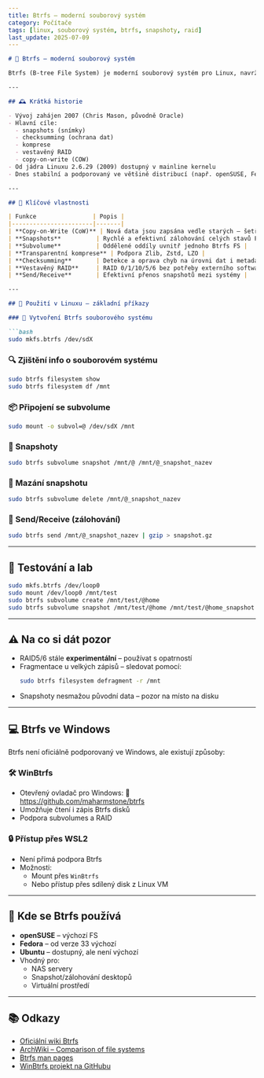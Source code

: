 ```yaml
---
title: Btrfs – moderní souborový systém
category: Počítače
tags: [linux, souborový systém, btrfs, snapshoty, raid]
last_update: 2025-07-09
---
```


```markdown
# 🧱 Btrfs – moderní souborový systém

Btrfs (B-tree File System) je moderní souborový systém pro Linux, navržený jako náhrada za ext4, ZFS a další. Je zaměřen na spolehlivost, škálovatelnost a pokročilé funkce.

---

## 🕰️ Krátká historie

- Vývoj zahájen 2007 (Chris Mason, původně Oracle)
- Hlavní cíle:
  - snapshots (snímky)
  - checksumming (ochrana dat)
  - komprese
  - vestavěný RAID
  - copy-on-write (COW)
- Od jádra Linuxu 2.6.29 (2009) dostupný v mainline kernelu
- Dnes stabilní a podporovaný ve většině distribucí (např. openSUSE, Fedora, Ubuntu, Debian)

---

## 🧩 Klíčové vlastnosti

| Funkce                | Popis |
|-----------------------|-------|
| **Copy-on-Write (CoW)** | Nová data jsou zapsána vedle starých – šetří disk a zvyšuje bezpečnost |
| **Snapshots**          | Rychlé a efektivní zálohování celých stavů FS |
| **Subvolume**          | Oddělené oddíly uvnitř jednoho Btrfs FS |
| **Transparentní komprese** | Podpora Zlib, Zstd, LZO |
| **Checksumming**       | Detekce a oprava chyb na úrovni dat i metadata |
| **Vestavěný RAID**     | RAID 0/1/10/5/6 bez potřeby externího softwaru |
| **Send/Receive**       | Efektivní přenos snapshotů mezi systémy |

---

## 🔧 Použití v Linuxu – základní příkazy

### 📁 Vytvoření Btrfs souborového systému

```bash
sudo mkfs.btrfs /dev/sdX
```

### 🔍 Zjištění info o souborovém systému

```bash
sudo btrfs filesystem show
sudo btrfs filesystem df /mnt
```

### 📦 Připojení se subvolume

```bash
sudo mount -o subvol=@ /dev/sdX /mnt
```

### 📸 Snapshoty

```bash
sudo btrfs subvolume snapshot /mnt/@ /mnt/@_snapshot_nazev
```

### 🧹 Mazání snapshotu

```bash
sudo btrfs subvolume delete /mnt/@_snapshot_nazev
```

### 💾 Send/Receive (zálohování)

```bash
sudo btrfs send /mnt/@_snapshot_nazev | gzip > snapshot.gz
```

---

## 🧪 Testování a lab

```bash
sudo mkfs.btrfs /dev/loop0
sudo mount /dev/loop0 /mnt/test
sudo btrfs subvolume create /mnt/test/@home
sudo btrfs subvolume snapshot /mnt/test/@home /mnt/test/@home_snapshot
```

---

## ⚠️ Na co si dát pozor

- RAID5/6 stále **experimentální** – používat s opatrností
- Fragmentace u velkých zápisů – sledovat pomocí:
  ```bash
  sudo btrfs filesystem defragment -r /mnt
  ```
- Snapshoty nesmažou původní data – pozor na místo na disku

---

## 💻 Btrfs ve Windows

Btrfs není oficiálně podporovaný ve Windows, ale existují způsoby:

### 🛠️ WinBtrfs

- Otevřený ovladač pro Windows:
  🔗 https://github.com/maharmstone/btrfs
- Umožňuje čtení i zápis Btrfs disků
- Podpora subvolumes a RAID

### 🔒 Přístup přes WSL2

- Není přímá podpora Btrfs
- Možnosti:
  - Mount přes `WinBtrfs`
  - Nebo přístup přes sdílený disk z Linux VM

---

## 📌 Kde se Btrfs používá

- **openSUSE** – výchozí FS
- **Fedora** – od verze 33 výchozí
- **Ubuntu** – dostupný, ale není výchozí
- Vhodný pro:
  - NAS servery
  - Snapshot/zálohování desktopů
  - Virtuální prostředí

---

## 📚 Odkazy

- [Oficiální wiki Btrfs](https://btrfs.readthedocs.io/en/latest/)
- [ArchWiki – Comparison of file systems](https://wiki.archlinux.org/title/Comparison_of_file_systems)
- [Btrfs man pages](https://man7.org/linux/man-pages/man8/btrfs.8.html)
- [WinBtrfs projekt na GitHubu](https://github.com/maharmstone/btrfs)
```
